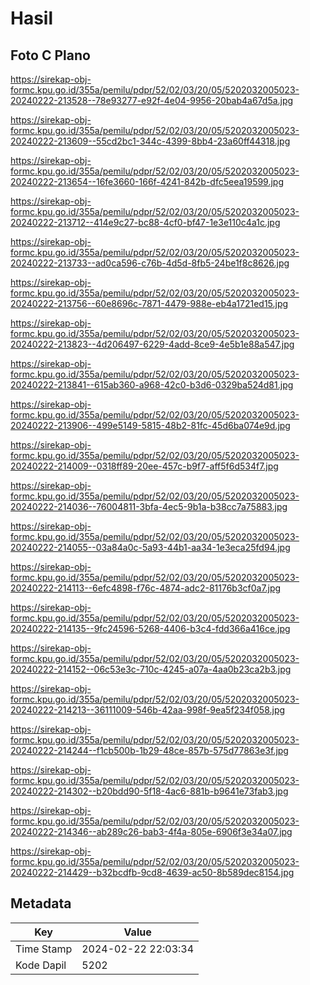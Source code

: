 # Hasil

## Foto C Plano

https://sirekap-obj-formc.kpu.go.id/355a/pemilu/pdpr/52/02/03/20/05/5202032005023-20240222-213528--78e93277-e92f-4e04-9956-20bab4a67d5a.jpg

https://sirekap-obj-formc.kpu.go.id/355a/pemilu/pdpr/52/02/03/20/05/5202032005023-20240222-213609--55cd2bc1-344c-4399-8bb4-23a60ff44318.jpg

https://sirekap-obj-formc.kpu.go.id/355a/pemilu/pdpr/52/02/03/20/05/5202032005023-20240222-213654--16fe3660-166f-4241-842b-dfc5eea19599.jpg

https://sirekap-obj-formc.kpu.go.id/355a/pemilu/pdpr/52/02/03/20/05/5202032005023-20240222-213712--414e9c27-bc88-4cf0-bf47-1e3e110c4a1c.jpg

https://sirekap-obj-formc.kpu.go.id/355a/pemilu/pdpr/52/02/03/20/05/5202032005023-20240222-213733--ad0ca596-c76b-4d5d-8fb5-24be1f8c8626.jpg

https://sirekap-obj-formc.kpu.go.id/355a/pemilu/pdpr/52/02/03/20/05/5202032005023-20240222-213756--60e8696c-7871-4479-988e-eb4a1721ed15.jpg

https://sirekap-obj-formc.kpu.go.id/355a/pemilu/pdpr/52/02/03/20/05/5202032005023-20240222-213823--4d206497-6229-4add-8ce9-4e5b1e88a547.jpg

https://sirekap-obj-formc.kpu.go.id/355a/pemilu/pdpr/52/02/03/20/05/5202032005023-20240222-213841--615ab360-a968-42c0-b3d6-0329ba524d81.jpg

https://sirekap-obj-formc.kpu.go.id/355a/pemilu/pdpr/52/02/03/20/05/5202032005023-20240222-213906--499e5149-5815-48b2-81fc-45d6ba074e9d.jpg

https://sirekap-obj-formc.kpu.go.id/355a/pemilu/pdpr/52/02/03/20/05/5202032005023-20240222-214009--0318ff89-20ee-457c-b9f7-aff5f6d534f7.jpg

https://sirekap-obj-formc.kpu.go.id/355a/pemilu/pdpr/52/02/03/20/05/5202032005023-20240222-214036--76004811-3bfa-4ec5-9b1a-b38cc7a75883.jpg

https://sirekap-obj-formc.kpu.go.id/355a/pemilu/pdpr/52/02/03/20/05/5202032005023-20240222-214055--03a84a0c-5a93-44b1-aa34-1e3eca25fd94.jpg

https://sirekap-obj-formc.kpu.go.id/355a/pemilu/pdpr/52/02/03/20/05/5202032005023-20240222-214113--6efc4898-f76c-4874-adc2-81176b3cf0a7.jpg

https://sirekap-obj-formc.kpu.go.id/355a/pemilu/pdpr/52/02/03/20/05/5202032005023-20240222-214135--9fc24596-5268-4406-b3c4-fdd366a416ce.jpg

https://sirekap-obj-formc.kpu.go.id/355a/pemilu/pdpr/52/02/03/20/05/5202032005023-20240222-214152--06c53e3c-710c-4245-a07a-4aa0b23ca2b3.jpg

https://sirekap-obj-formc.kpu.go.id/355a/pemilu/pdpr/52/02/03/20/05/5202032005023-20240222-214213--36111009-546b-42aa-998f-9ea5f234f058.jpg

https://sirekap-obj-formc.kpu.go.id/355a/pemilu/pdpr/52/02/03/20/05/5202032005023-20240222-214244--f1cb500b-1b29-48ce-857b-575d77863e3f.jpg

https://sirekap-obj-formc.kpu.go.id/355a/pemilu/pdpr/52/02/03/20/05/5202032005023-20240222-214302--b20bdd90-5f18-4ac6-881b-b9641e73fab3.jpg

https://sirekap-obj-formc.kpu.go.id/355a/pemilu/pdpr/52/02/03/20/05/5202032005023-20240222-214346--ab289c26-bab3-4f4a-805e-6906f3e34a07.jpg

https://sirekap-obj-formc.kpu.go.id/355a/pemilu/pdpr/52/02/03/20/05/5202032005023-20240222-214429--b32bcdfb-9cd8-4639-ac50-8b589dec8154.jpg


## Metadata

| Key        | Value               |
| ---------- | ------------------- |
| Time Stamp | 2024-02-22 22:03:34 |
| Kode Dapil | 5202                |



